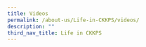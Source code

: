 ```yaml
---
title: Videos
permalink: /about-us/Life-in-CKKPS/videos/
description: ""
third_nav_title: Life in CKKPS
---
```


